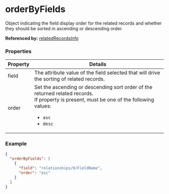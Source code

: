 # orderByFields

Object indicating the field display order for the related records and whether they should be sorted in ascending or descending order.

**Referenced by:** [relatedRecordsInfo](relatedRecordsInfo.md)

### Properties

| Property | Details
| --- | ---
| field | The attribute value of the field selected that will drive the sorting of related records.
| order | Set the ascending or descending sort order of the returned related records.<br>If property is present, must be one of the following values: <ul><li>`asc`</li><li>`desc`</li></ul>


### Example

```json
{
  "orderByFields": [
    {
      "field": "relationships/0/FieldName",
      "order": "asc"
    }
  ]
}
```

